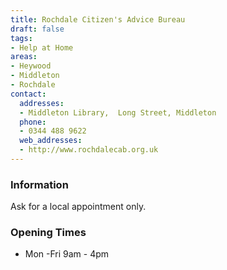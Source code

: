 ```yaml
---
title: Rochdale Citizen's Advice Bureau
draft: false
tags:
- Help at Home
areas:
- Heywood
- Middleton
- Rochdale
contact:
  addresses:
  - Middleton Library,  Long Street, Middleton
  phone:
  - 0344 488 9622
  web_addresses:
  - http://www.rochdalecab.org.uk
---
```


### Information
Ask for a local appointment only.

### Opening Times
* Mon -Fri  9am - 4pm

